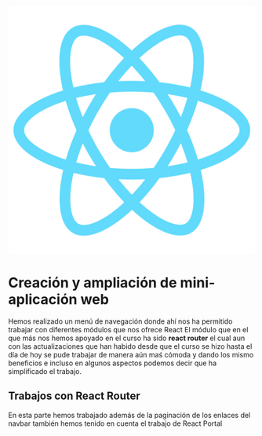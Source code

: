 ![React](./assets/logo512.png)
# Creación y ampliación de mini-aplicación web
Hemos realizado un menú de navegación donde ahí nos ha permitido trabajar con diferentes módulos que nos ofrece React
El módulo que en el que más nos hemos apoyado en el curso ha sido **react router** el cual aun con las actualizaciones que han habido
desde que el curso se hizo hasta el día de hoy  se pude trabajar de manera aún maś cómoda y dando los mismo beneficios e incluso en algunos
aspectos podemos decir que ha simplificado el trabajo.

## Trabajos con React Router
En esta parte hemos trabajado además de la paginación de los enlaces del navbar también hemos tenido en cuenta el trabajo de React Portal

